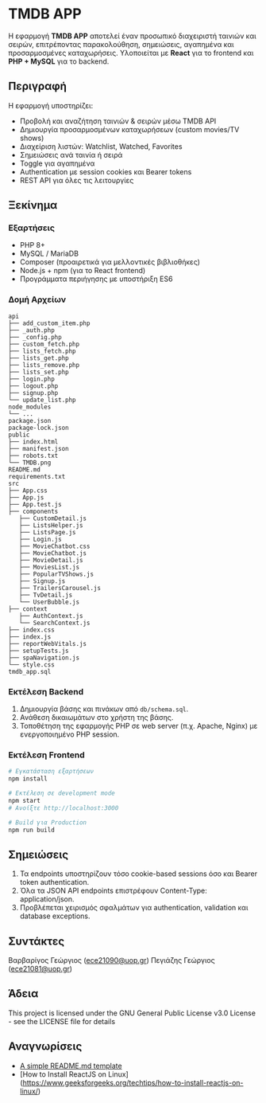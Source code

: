 # TMDB APP

Η εφαρμογή **TMDB APP** αποτελεί έναν προσωπικό διαχειριστή ταινιών και σειρών, επιτρέποντας παρακολούθηση, σημειώσεις, αγαπημένα και προσαρμοσμένες καταχωρήσεις. Υλοποιείται με **React** για το frontend και **PHP + MySQL** για το backend.

## Περιγραφή

Η εφαρμογή υποστηρίζει:
* Προβολή και αναζήτηση ταινιών & σειρών μέσω TMDB API
* Δημιουργία προσαρμοσμένων καταχωρήσεων (custom movies/TV shows)
* Διαχείριση λιστών: Watchlist, Watched, Favorites
* Σημειώσεις ανά ταινία ή σειρά
* Toggle για αγαπημένα
* Authentication με session cookies και Bearer tokens
* REST API για όλες τις λειτουργίες

## Ξεκίνημα

### Εξαρτήσεις

* PHP 8+
* MySQL / MariaDB
* Composer (προαιρετικά για μελλοντικές βιβλιοθήκες)
* Node.js + npm (για το React frontend)
* Προγράμματα περιήγησης με υποστήριξη ES6

### Δομή Αρχείων

```
api
├── add_custom_item.php
├── _auth.php
├── _config.php
├── custom_fetch.php
├── lists_fetch.php
├── lists_get.php
├── lists_remove.php
├── lists_set.php
├── login.php
├── logout.php
├── signup.php
└── update_list.php
node_modules
└── ...
package.json
package-lock.json
public
├── index.html
├── manifest.json
├── robots.txt
└── TMDB.png
README.md
requirements.txt
src
├── App.css
├── App.js
├── App.test.js
├── components
   ├── CustomDetail.js
   ├── ListsHelper.js
   ├── ListsPage.js
   ├── Login.js
   ├── MovieChatbot.css
   ├── MovieChatbot.js
   ├── MovieDetail.js
   ├── MoviesList.js
   ├── PopularTVShows.js
   ├── Signup.js
   ├── TrailersCarousel.js
   ├── TvDetail.js
   └── UserBubble.js
├── context
   ├── AuthContext.js
   └── SearchContext.js
├── index.css
├── index.js
├── reportWebVitals.js
├── setupTests.js
├── spaNavigation.js
└── style.css
tmdb_app.sql
```

### Εκτέλεση Backend

1. Δημιουργία βάσης και πινάκων από `db/schema.sql`.
2. Ανάθεση δικαιωμάτων στο χρήστη της βάσης.
3. Τοποθέτηση της εφαρμογής PHP σε web server (π.χ. Apache, Nginx) με ενεργοποιημένο PHP session.

### Εκτέλεση Frontend

```bash
# Εγκατάσταση εξαρτήσεων
npm install 

# Εκτέλεση σε development mode
npm start
# Ανοίξτε http://localhost:3000

# Build για Production
npm run build
```

## Σημειώσεις

1. Τα endpoints υποστηρίζουν τόσο cookie-based sessions όσο και Bearer token authentication.
2. Όλα τα JSON API endpoints επιστρέφουν Content-Type: application/json.
3. Προβλέπεται χειρισμός σφαλμάτων για authentication, validation και database exceptions.

## Συντάκτες

Βαρβαρίγος Γεώργιος (ece21090@uop.gr) 
Πεγιάζης Γεώργιος (ece21081@uop.gr)

## Άδεια

This project is licensed under the GNU General Public License v3.0 License - see the LICENSE file for details

## Αναγνωρίσεις

* [A simple README.md template](https://gist.github.com/DomPizzie/7a5ff55ffa9081f2de27c315f5018afc)
* [How to Install ReactJS on Linux] (https://www.geeksforgeeks.org/techtips/how-to-install-reactjs-on-linux/)
